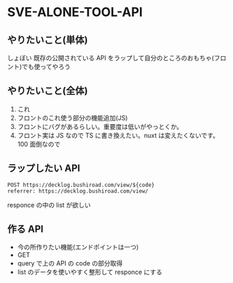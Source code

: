 # SVE-ALONE-TOOL-API

## やりたいこと(単体)

しょぼい
既存の公開されている API をラップして自分のところのおもちゃ(フロント)でも使ってやろう

## やりたいこと(全体)

1. これ
1. フロントのこれ使う部分の機能追加(JS)
1. フロントにバグがあるらしい。重要度は低いがやっとくか。
1. フロント実は JS なので TS に書き換えたい。nuxt は変えたくないです。100 面倒なので

## ラップしたい API

```
POST https://decklog.bushiroad.com/view/${code}
referrer: https://decklog.bushiroad.com/view/
```

responce の中の list が欲しい

## 作る API

- 今の所作りたい機能(エンドポイントは一つ)
- GET
- query で上の API の code の部分取得
- list のデータを使いやすく整形して responce にする

